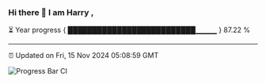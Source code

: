 ### Hi there 👋 I am Harry , 

⏳ Year progress { ██████████████████████████▁▁▁▁ } 87.22 %

---

⏰ Updated on Fri, 15 Nov 2024 05:08:59 GMT

![Progress Bar CI](https://github.com/duykhang68/duykhang68/workflows/Progress%20Bar%20CI/badge.svg)
